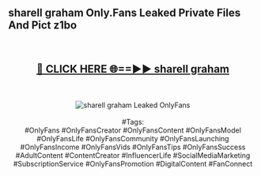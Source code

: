 <h2>sharell graham Only.Fans Leaked Private Files And Pict z1bo</h2>
<br>
<div align="center">
<h2><a href="https://mediafiles.top/sharell_graham" rel="nofollow">🔴 CLICK HERE 🌐==►► sharell graham</a></h2>
<br>
<br>
<a href="https://mediafiles.top/sharell_graham" rel="nofollow" data-target="animated-image.originalLink"><img src="https://i.ibb.co.com/WyWwxjT/player-gif2.gif" alt="sharell graham Leaked OnlyFans" style="max-width: 100%; display: inline-block;" data-target="animated-image.originalImage"></a>
<br><br>
#Tags:
<br>
#OnlyFans #OnlyFansCreator #OnlyFansContent #OnlyFansModel #OnlyFansLife #OnlyFansCommunity #OnlyFansLaunching #OnlyFansIncome #OnlyFansVids #OnlyFansTips #OnlyFansSuccess #AdultContent #ContentCreator #InfluencerLife #SocialMediaMarketing #SubscriptionService #OnlyFansPromotion #DigitalContent #FanConnect
</div>
<br>